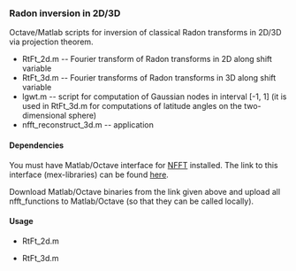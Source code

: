 ### Radon inversion in 2D/3D

Octave/Matlab scripts for inversion of classical Radon transforms in 2D/3D via projection theorem. 

  * RtFt_2d.m -- Fourier transform of Radon transforms in 2D along shift variable
  * RtFt_3d.m -- Fourier transforms of Radon transforms in 3D along shift variable
  * lgwt.m -- script for computation of Gaussian nodes in interval [-1, 1] (it is used in RtFt_3d.m for computations
              of latitude angles on the two-dimensional sphere)
  * nfft_reconstruct_3d.m -- application 


#### Dependencies

You must have Matlab/Octave interface for [NFFT](https://www-user.tu-chemnitz.de/~potts/nfft/) installed. 
The link to this interface (mex-libraries) can be found [here](https://www-user.tu-chemnitz.de/~potts/nfft/download.php).

Download Matlab/Octave binaries from the link given above and upload all nfft_functions to Matlab/Octave (so that they can be called locally).

#### Usage


 * RtFt_2d.m
 
 * RtFt_3d.m
